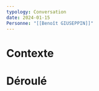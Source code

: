 ```yaml
---
typology: Conversation
date: 2024-01-15
Personne: "[[Benoît GIUSEPPIN]]"
---
```

# Contexte

# Déroulé
